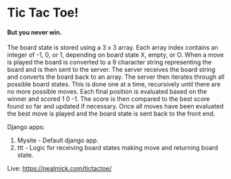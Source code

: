 # Tic Tac Toe!
#### But you never win.

The board state is stored using a 3 x 3 array.  Each array index contains an integer of -1, 0, or 1, depending on board state X, empty, or O.  When a move is played the board is converted to a 9 character string representing the board and is then sent to the server.  The server receives the board string and converts the board back to an array.  The server then iterates through all possible board states.  This is done one at a time, recursively until there are no more possible moves.  Each final position is evaluated based on the winner and scored 1 0 -1.  The score is then compared to the best score found so far and updated if necessary.  Once all moves have been evaluated the best move is played and the board state is sent back to the front end.

Django apps:
1.  Mysite - Default django app.
2.  ttt - Logic for receiving board states making move and returning board state.

Live:
https://nealmick.com/tictactoe/
